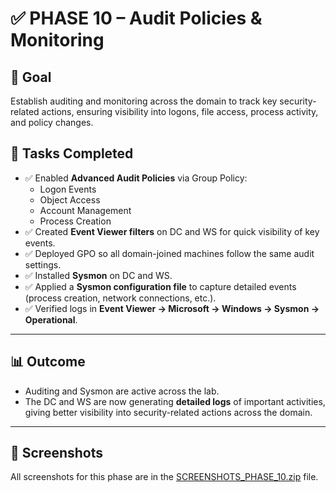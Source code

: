 # ✅ PHASE 10 – Audit Policies & Monitoring  

## 🎯 Goal  
Establish auditing and monitoring across the domain to track key security-related actions, ensuring visibility into logons, file access, process activity, and policy changes.  

## 📌 Tasks Completed  
- ✅ Enabled **Advanced Audit Policies** via Group Policy:  
  - Logon Events  
  - Object Access  
  - Account Management  
  - Process Creation  
- ✅ Created **Event Viewer filters** on DC and WS for quick visibility of key events.  
- ✅ Deployed GPO so all domain-joined machines follow the same audit settings.  
- ✅ Installed **Sysmon** on DC and WS.  
- ✅ Applied a **Sysmon configuration file** to capture detailed events (process creation, network connections, etc.).  
- ✅ Verified logs in **Event Viewer → Microsoft → Windows → Sysmon → Operational**.  

---

## 📊 Outcome  
- Auditing and Sysmon are active across the lab.  
- The DC and WS are now generating **detailed logs** of important activities, giving better visibility into security-related actions across the domain.  

---

## 📂 Screenshots  
All screenshots for this phase are in the [SCREENSHOTS_PHASE_10.zip](./SCREENSHOTS_PHASE_10.zip) file.  
